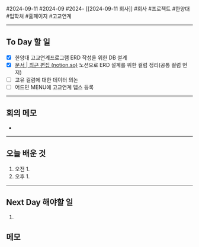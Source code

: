 #2024-09-11 #2024-09 #2024- [[2024-09-11 회사]]
#회사 #프로젝트 #한양대 #입학처 #홈페이지 #고교연계 

---
## To Day 할 일
- [x] 한양대 고교연계프로그램 ERD 작성을 위한 DB 설계 
- [x] [문서 | 최근 편집 (notion.so)](https://www.notion.so/920c6d734b884e3eacb418c49efe689c?v=035232bb4be24153b1a23348e58795b9&p=98641daa072f42e5b9f1ae82943de05d&pm=s) 노션으로 ERD 설계를 위한 컬럼 정리(공통 컬럼 먼저)
- [ ] 고유 컬럼에 대한 데이터 의논 
- [ ] 어드민 MENU에 고교연계 뎁스 등록
---
## 회의 메모
- 
---
## 오늘 배운 것
1. 오전
    1. 
2. 오후
    1. 
---
## Next Day 해야할 일
1. 


## 메모